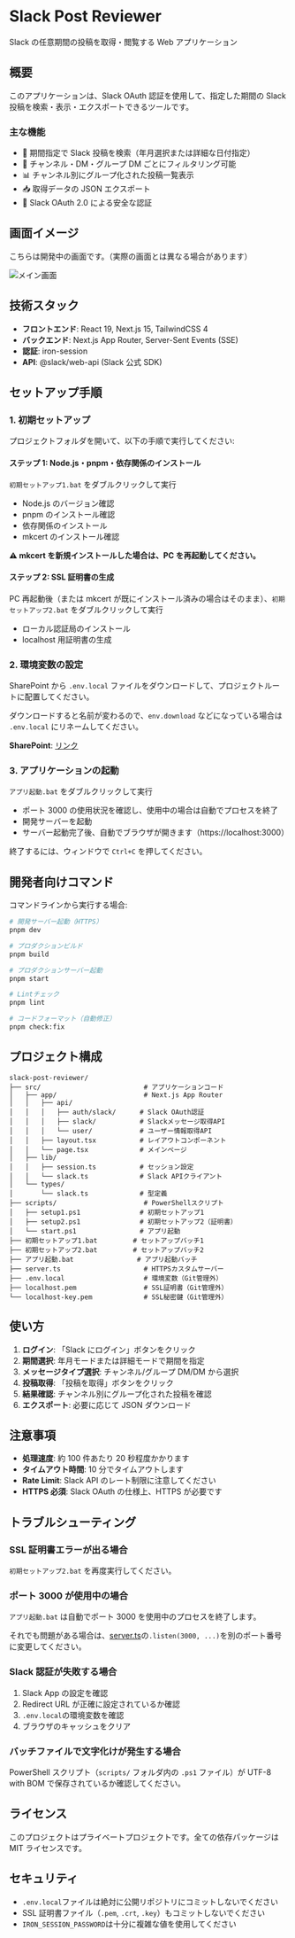 # Slack Post Reviewer

Slack の任意期間の投稿を取得・閲覧する Web アプリケーション

## 概要

このアプリケーションは、Slack OAuth 認証を使用して、指定した期間の Slack 投稿を検索・表示・エクスポートできるツールです。

### 主な機能

- 📅 期間指定で Slack 投稿を検索（年月選択または詳細な日付指定）
- 💬 チャンネル・DM・グループ DM ごとにフィルタリング可能
- 📊 チャンネル別にグループ化された投稿一覧表示
- 📥 取得データの JSON エクスポート
- 🔐 Slack OAuth 2.0 による安全な認証

## 画面イメージ

こちらは開発中の画面です。（実際の画面とは異なる場合があります）

![メイン画面](docs/images/app-image.png)

## 技術スタック

- **フロントエンド**: React 19, Next.js 15, TailwindCSS 4
- **バックエンド**: Next.js App Router, Server-Sent Events (SSE)
- **認証**: iron-session
- **API**: @slack/web-api (Slack 公式 SDK)

## セットアップ手順

### 1. 初期セットアップ

プロジェクトフォルダを開いて、以下の手順で実行してください:

#### ステップ 1: Node.js・pnpm・依存関係のインストール

`初期セットアップ1.bat` をダブルクリックして実行

- Node.js のバージョン確認
- pnpm のインストール確認
- 依存関係のインストール
- mkcert のインストール確認

**⚠️ mkcert を新規インストールした場合は、PC を再起動してください。**

#### ステップ 2: SSL 証明書の生成

PC 再起動後（または mkcert が既にインストール済みの場合はそのまま）、`初期セットアップ2.bat` をダブルクリックして実行

- ローカル認証局のインストール
- localhost 用証明書の生成

### 2. 環境変数の設定

SharePoint から `.env.local` ファイルをダウンロードして、プロジェクトルートに配置してください。

ダウンロードすると名前が変わるので、`env.download` などになっている場合は `.env.local` にリネームしてください。

**SharePoint**: [リンク](https://officefixer-my.sharepoint.com/:f:/g/personal/eto_koshi24_fixer_co_jp/Esn1_JGQwidBrE2G1-JfxPMBFzmGaLt4JWzJ0uroLWowzw?e=6GbsHo)

### 3. アプリケーションの起動

`アプリ起動.bat` をダブルクリックして実行

- ポート 3000 の使用状況を確認し、使用中の場合は自動でプロセスを終了
- 開発サーバーを起動
- サーバー起動完了後、自動でブラウザが開きます（https://localhost:3000）

終了するには、ウィンドウで `Ctrl+C` を押してください。

## 開発者向けコマンド

コマンドラインから実行する場合:

```bash
# 開発サーバー起動（HTTPS）
pnpm dev

# プロダクションビルド
pnpm build

# プロダクションサーバー起動
pnpm start

# Lintチェック
pnpm lint

# コードフォーマット（自動修正）
pnpm check:fix
```

## プロジェクト構成

```
slack-post-reviewer/
├── src/                          # アプリケーションコード
│   ├── app/                      # Next.js App Router
│   │   ├── api/
│   │   │   ├── auth/slack/      # Slack OAuth認証
│   │   │   ├── slack/           # Slackメッセージ取得API
│   │   │   └── user/            # ユーザー情報取得API
│   │   ├── layout.tsx           # レイアウトコンポーネント
│   │   └── page.tsx             # メインページ
│   ├── lib/
│   │   ├── session.ts           # セッション設定
│   │   └── slack.ts             # Slack APIクライアント
│   └── types/
│       └── slack.ts             # 型定義
├── scripts/                      # PowerShellスクリプト
│   ├── setup1.ps1               # 初期セットアップ1
│   ├── setup2.ps1               # 初期セットアップ2（証明書）
│   └── start.ps1                # アプリ起動
├── 初期セットアップ1.bat         # セットアップバッチ1
├── 初期セットアップ2.bat         # セットアップバッチ2
├── アプリ起動.bat                # アプリ起動バッチ
├── server.ts                     # HTTPSカスタムサーバー
├── .env.local                    # 環境変数（Git管理外）
├── localhost.pem                 # SSL証明書（Git管理外）
└── localhost-key.pem             # SSL秘密鍵（Git管理外）
```

## 使い方

1. **ログイン**: 「Slack にログイン」ボタンをクリック
2. **期間選択**: 年月モードまたは詳細モードで期間を指定
3. **メッセージタイプ選択**: チャンネル/グループ DM/DM から選択
4. **投稿取得**: 「投稿を取得」ボタンをクリック
5. **結果確認**: チャンネル別にグループ化された投稿を確認
6. **エクスポート**: 必要に応じて JSON ダウンロード

## 注意事項

- **処理速度**: 約 100 件あたり 20 秒程度かかります
- **タイムアウト時間**: 10 分でタイムアウトします
- **Rate Limit**: Slack API のレート制限に注意してください
- **HTTPS 必須**: Slack OAuth の仕様上、HTTPS が必要です

## トラブルシューティング

### SSL 証明書エラーが出る場合

`初期セットアップ2.bat` を再度実行してください。

### ポート 3000 が使用中の場合

`アプリ起動.bat` は自動でポート 3000 を使用中のプロセスを終了します。

それでも問題がある場合は、[server.ts](server.ts#L21)の`.listen(3000, ...)`を別のポート番号に変更してください。

### Slack 認証が失敗する場合

1. Slack App の設定を確認
2. Redirect URL が正確に設定されているか確認
3. `.env.local`の環境変数を確認
4. ブラウザのキャッシュをクリア

### バッチファイルで文字化けが発生する場合

PowerShell スクリプト（`scripts/` フォルダ内の `.ps1` ファイル）が UTF-8 with BOM で保存されているか確認してください。

## ライセンス

このプロジェクトはプライベートプロジェクトです。全ての依存パッケージは MIT ライセンスです。

## セキュリティ

- `.env.local`ファイルは絶対に公開リポジトリにコミットしないでください
- SSL 証明書ファイル（`.pem`, `.crt`, `.key`）もコミットしないでください
- `IRON_SESSION_PASSWORD`は十分に複雑な値を使用してください
